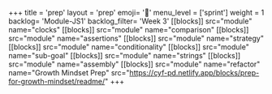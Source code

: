 +++
title = 'prep'
layout = 'prep'
emoji= '📝'
menu_level = ['sprint']
weight = 1
backlog= 'Module-JS1'
backlog_filter= 'Week 3'
[[blocks]]
src="module"
name="clocks"
[[blocks]]
src="module"
name="comparison"
[[blocks]]
src="module"
name="assertions"
[[blocks]]
src="module"
name="strategy"
[[blocks]]
src="module"
name="conditionality"
[[blocks]]
src="module"
name="sub-goal"
[[blocks]]
src="module"
name="strings"
[[blocks]]
src="module"
name="assembly"
[[blocks]]
src="module"
name="refactor"
name="Growth Mindset Prep"
src="https://cyf-pd.netlify.app/blocks/prep-for-growth-mindset/readme/"
+++
